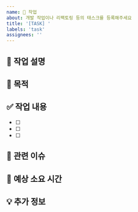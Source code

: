 ```yaml
---
name: 📝 작업
about: 개발 작업이나 리팩토링 등의 태스크를 등록해주세요
title: '[TASK] '
labels: 'task'
assignees: ''
---
```


## 📝 작업 설명

<!-- 수행할 작업에 대해 설명해주세요 -->

## 🎯 목적

<!-- 이 작업이 왜 필요한지 설명해주세요 -->

## ✅ 작업 내용

<!-- 수행할 작업을 체크리스트로 작성해주세요 -->
- [ ]
- [ ]
- [ ]

## 🔗 관련 이슈

<!-- 관련된 이슈가 있다면 링크해주세요 -->

## 📅 예상 소요 시간

<!-- 예상 소요 시간을 적어주세요 -->

## 💡 추가 정보

<!-- 추가로 필요한 정보가 있다면 작성해주세요 -->
